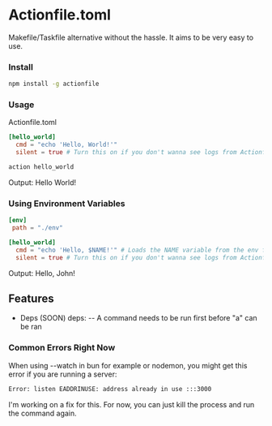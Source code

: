 # Actionfile.toml

Makefile/Taskfile alternative without the hassle. It aims to be very easy to use.

### Install

```bash
npm install -g actionfile
```

### Usage

Actionfile.toml

```toml
[hello_world]
  cmd = "echo 'Hello, World!'"
  silent = true # Turn this on if you don't wanna see logs from Actionfile it self
```

```bash
action hello_world
```

Output: Hello World!

### Using Environment Variables

```toml
[env]
 path = "./env"
```

```toml
[hello_world]
  cmd = "echo 'Hello, $NAME!'" # Loads the NAME variable from the env file
  silent = true # Turn this on if you don't wanna see logs from Actionfile it self
```

Output: Hello, John!

## Features

- Deps (SOON)
  deps: <cmd> -- A command needs to be run first before "a" can be ran

### Common Errors Right Now

When using --watch in bun for example or nodemon, you might get this error if you are running a server:

```bash
Error: listen EADDRINUSE: address already in use :::3000
```

I'm working on a fix for this. For now, you can just kill the process and run the command again.

